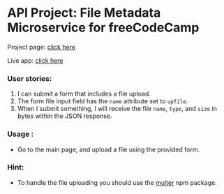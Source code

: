 
# API Project: File Metadata Microservice for freeCodeCamp

Project page: [click here](https://glitch.com/~api-file-metadata-microservice-fcca)

Live app: [click here](https://api-file-metadata-microservice-fcca.glitch.me)

###    User stories:
1. I can submit a form that includes a file upload.
2. The form file input field has the `name` attribute set to `upfile`.
3. When I submit something, I will receive the file `name`, `type`, and `size` in bytes within the JSON response.

### Usage :
* Go to the main page, and upload a file using the provided form.

### Hint:
* To handle the file uploading you should use the [multer](https://www.npmjs.com/package/multer) npm package.
